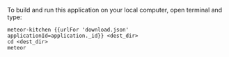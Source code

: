To build and run this application on your local computer, open terminal and type:

```
meteor-kitchen {{urlFor 'download.json' applicationId=application._id}} <dest_dir>
cd <dest_dir>
meteor
```
